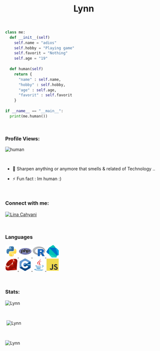 <h1 align="center">Lynn</h1>
<br>

```python
class me:
  def __init__(self)
    self.name = "adios"
    self.hobby = "Playing game"
    self.favorit = "Nothing"
    self.age = "19"
  
  def human(self)
    return {
      "name" : self.name,
      "hobby" : self.hobby,
      "age" : self.age,
      "favorit" : self.favorit
    }
  
if __name__ == "__main__":
  print(me.human())
```

<br>

<p align="right"> <h3>Profile Views:</h3> <img src="https://komarev.com/ghpvc/?username=Lynn&label=Profile%20views&color=0e75b6&style=flat"
    alt="human" /> 
  </p>

<br>

- 🌱 Sharpen anything or anymore that smells & related of Technology ..

- ⚡ Fun fact : Im human :)
<br>

<h3 align="left">Connect with me:</h3>
<p align="left">
  <a href="https://facebook.com/lina.cahyani.1004" target="blank"><img align="center"
      src="https://raw.githubusercontent.com/rahuldkjain/github-profile-readme-generator/master/src/images/icons/Social/facebook.svg"
      alt="Lina Cahyani" height="30" width="40" /></a> 
  <!-- <a href="https://instagram.com/Linlin" target="blank"><img align="center"
      src="https://raw.githubusercontent.com/rahuldkjain/github-profile-readme-generator/master/src/images/icons/Social/instagram.svg"
      alt="Lina Cahyani" height="30" width="40" /></a> 
 <a href="https://twitter.com/Lynn" target="blank"><img align="center"
      src="https://raw.githubusercontent.com/rahuldkjain/github-profile-readme-generator/master/src/images/icons/Social/twitter.svg"
      alt="Lynn" height="30" width="40" /></a>  -->
</p>

<br>

<h3 align="left">Languages</h3>
<p align="left">
<a href="#" target="_blank" rel="noreferrer">
    <img
        src="https://raw.githubusercontent.com/devicons/devicon/master/icons/python/python-original.svg"
        alt="python"
        width="40"
        height="40"/>
</a> 
<a href="#" target="_blank" rel="noreferrer">
    <img
        src="https://raw.githubusercontent.com/devicons/devicon/master/icons/php/php-original.svg"
        alt="php"
        width="40"
        height="40"/>
</a> 
<a href="#" target="_blank" rel="noreferrer">
    <img
        src="https://raw.githubusercontent.com/devicons/devicon/master/icons/r/r-original.svg"
        alt="r"
        width="40"
        height="40"/>
</a> 
<a href="#" target="_blank" rel="noreferrer">
    <img
        src="https://raw.githubusercontent.com/devicons/devicon/master/icons/dart/dart-original.svg"
        alt="dart"
        width="40"
        height="40"/>
</a> 
<br>
<a href="#" target="_blank" rel="noreferrer">
    <img
        src="https://raw.githubusercontent.com/devicons/devicon/master/icons/ruby/ruby-original.svg"
        alt="ruby"
        width="40"
        height="40"/>
</a> 
<a href="https://www.cprogramming.com/" target="_blank" rel="noreferrer">
    <img
        src="https://raw.githubusercontent.com/devicons/devicon/master/icons/cplusplus/cplusplus-original.svg"
        alt="cplusplus"
        width="40"
        height="40"/>
</a>

<a href="https://www.java.com" target="_blank" rel="noreferrer">
    <img
        src="https://raw.githubusercontent.com/devicons/devicon/master/icons/java/java-original.svg"
        alt="java"
        width="40"
        height="40"/>
</a>
<a
    href="https://developer.mozilla.org/en-US/docs/Web/JavaScript"
    target="_blank"
    rel="noreferrer">
    <img
        src="https://raw.githubusercontent.com/devicons/devicon/master/icons/javascript/javascript-original.svg"
        alt="javascript"
        width="40"
        height="40"/>
</a>
</p>
<br>

<h3>Stats:</h3>
<p><img align="center"
    src="https://github-readme-stats.vercel.app/api/top-langs?username=Lynn&show_icons=true&locale=en&bg_color=0d1117&text_color=ffffff&layout=compact"
    alt="Lynn" 
    bg_color=#808080/></p>

<br>
<p>&nbsp;<img align="center" src="https://github-readme-stats.vercel.app/api?username=Lynn&show_icons=true&locale=en&bg_color=0d1117&text_color=ffffff&repo=convoychat"
    alt="Lynn" /></p>

<br>
<p><img align="center" src="https://github-readme-streak-stats.herokuapp.com/?user=Lynn&theme=dark&background=0d1117&date_format=M%20j%5B%2C%20Y%5D" alt="Lynn" /></p>
